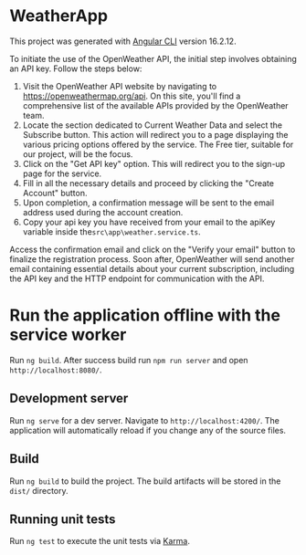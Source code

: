 # WeatherApp

This project was generated with [Angular CLI](https://github.com/angular/angular-cli) version 16.2.12.

To initiate the use of the OpenWeather API, the initial step involves obtaining an API key. Follow the steps below:

1. Visit the OpenWeather API website by navigating to https://openweathermap.org/api.
On this site, you'll find a comprehensive list of the available APIs provided by the OpenWeather team.
2. Locate the section dedicated to Current Weather Data and select the Subscribe button. This action will redirect you to a page displaying the various pricing options offered by the service. The Free tier, suitable for our project, will be the focus.
3. Click on the "Get API key" option. This will redirect you to the sign-up page for the service.
4. Fill in all the necessary details and proceed by clicking the "Create Account" button.
5. Upon completion, a confirmation message will be sent to the email address used during the account creation.
6. Copy your api key you have received from your email to the apiKey variable inside the`src\app\weather.service.ts`.

Access the confirmation email and click on the "Verify your email" button to finalize the registration process. Soon after, OpenWeather will send another email containing essential details about your current subscription, including the API key and the HTTP endpoint for communication with the API.

# Run the application offline with the service worker

Run `ng build`. After success build run `npm run server` and open `http://localhost:8080/`.

## Development server

Run `ng serve` for a dev server. Navigate to `http://localhost:4200/`. The application will automatically reload if you change any of the source files.

## Build

Run `ng build` to build the project. The build artifacts will be stored in the `dist/` directory.

## Running unit tests

Run `ng test` to execute the unit tests via [Karma](https://karma-runner.github.io).

